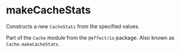 # makeCacheStats

Constructs a new `CacheStats` from the specified values.

Part of the `Cache` module from the `@effect/io` package. Also known as `Cache.makeCacheStats`.
